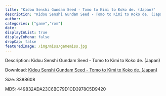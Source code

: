 ```yaml
---
title: "Kidou Senshi Gundam Seed - Tomo to Kimi to Koko de. (Japan)"
description: "Kidou Senshi Gundam Seed - Tomo to Kimi to Koko de. (Japan)"
author: 
categories: ["game","rom"]
date: 
displayInList: true
displayInMenu: false
dropCap: false
featuredImage: /img/miss/gamemiss.jpg
---
```


Description: Kidou Senshi Gundam Seed - Tomo to Kimi to Koko de. (Japan)

Download: <a style="text-decoration:underline;" href="https://mega.nz/#!ODBijarb!YH2LG3rZjVVLc0JzOsuyhio8nPys5-Fg0HXm2RzobdY" target = "_blank" rel = "nofollow" > Kidou Senshi Gundam Seed - Tomo to Kimi to Koko de. (Japan)</a>

Size: 8388608

MD5: 449832ADA23C6BC79D1CD3978C5D9420

